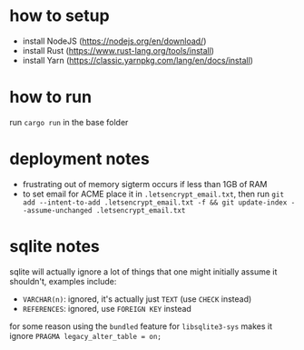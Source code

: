 # how to setup
- install NodeJS (https://nodejs.org/en/download/)
- install Rust (https://www.rust-lang.org/tools/install)
- install Yarn (https://classic.yarnpkg.com/lang/en/docs/install)

# how to run
run `cargo run` in the base folder

# deployment notes
- frustrating out of memory sigterm occurs if less than 1GB of RAM
- to set email for ACME place it in `.letsencrypt_email.txt`, then run `git add --intent-to-add .letsencrypt_email.txt -f && git update-index --assume-unchanged .letsencrypt_email.txt`

# sqlite notes
sqlite will actually ignore a lot of things that one might initially assume it shouldn't, examples include:
- `VARCHAR(n)`: ignored, it's actually just `TEXT` (use `CHECK` instead)
- `REFERENCES`: ignored, use `FOREIGN KEY` instead

for some reason using the `bundled` feature for `libsqlite3-sys` makes it ignore `PRAGMA legacy_alter_table = on;`
